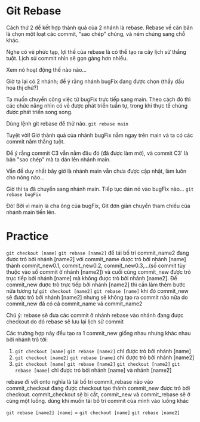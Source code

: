 # Git Rebase
Cách thứ 2 để kết hợp thành quả của 2 nhánh là rebase. Rebase về căn bản là chọn một loạt các commit, "sao chép" chúng, và ném chúng sang chỗ khác.

Nghe có vẻ phức tạp, lợi thế của rebase là có thể tạo ra cây lịch sử thẳng tuột. Lịch sử commit nhìn sẽ gọn gàng hơn nhiều.

Xem nó hoạt động thế nào nào...

Giờ ta lại có 2 nhánh; để ý rằng nhánh bugFix đang được chọn (thấy dấu hoa thị chứ?)

Ta muốn chuyển công việc từ bugFix trực tiếp sang main. Theo cách đó thì các chức năng nhìn có vẻ được phát triển tuần tự, trong khi thực tế chúng được phát triển song song.

Dùng lệnh git rebase để thử nào. `git rebase main`

Tuyệt vời! Giờ thành quả của nhánh bugFix nằm ngay trên main và ta có các commit nằm thẳng tuột.

Để ý rằng commit C3 vẫn nằm đâu đó (đã được làm mờ), và commit C3' là bản "sao chép" mà ta dán lên nhánh main.

Vấn đề duy nhất bây giờ là nhánh main vẫn chưa được cập nhật, làm luôn cho nóng nào...

Giờ thì ta đã chuyển sang nhánh main. Tiếp tục dán nó vào bugFix nào... `git rebase bugFix`

Đó! Bởi vì main là cha ông của bugFix, Git đơn giản chuyển tham chiếu của nhánh main tiến lên.

# Practice

`git checkout [name]` `git rebase [name2]` để tái bố trí commit_name2 đang được trỏ bởi nhánh [name2] với commit_name được trỏ bởi nhánh [name] thành commit_new0.1, commit_new0.2, commit_new0.3,...(số commit tùy thuộc vào số commit ở nhánh [name2]) và cuối cùng commit_new được trỏ trực tiếp bởi nhánh [name] mà không được trỏ bởi nhánh [name2]. Để commit_new được trỏ trực tiếp bởi nhánh [name2] thì cần làm thêm bước nữa tương tự `git checkout [name2]` `git rebase [name]` khi đó commit_new sẽ được trỏ bởi nhánh [name2] nhưng sẽ không tạo ra commit nào nữa do commit_new đã có cả commit_name và commit_name2

Chú ý: rebase sẽ đưa các commit ở nhánh rebase vào nhánh đang được checkout do đó rebase sẽ lưu lại lịch sử commit

Các trường hợp này đều tạo ra 1 commit_new giống nhau nhưng khác nhau bởi nhánh trỏ tới:
1. `git checkout [name]` `git rebase [name2]` chỉ được trỏ bởi nhánh [name]
2. `git checkout [name2]` `git rebase [name]` chỉ được trỏ bởi nhánh [name2]
3. `git checkout [name]` `git rebase [name2]` `git checkout [name2]` `git rebase [name]` chỉ được trỏ bởi nhánh [name] và nhánh [name2]

rebase đi với onto nghĩa là tái bố trí commit_rebase nào vào commit_checkout đang được checkout tạo thánh commit_new được trỏ bởi checkout. commit_checkout sẽ bị cắt, commit_new và commit_rebase sẽ ở cùng một luồng. dùng khi muốn tái bố trí commit của mình vào luồng khác

`git rebase [name2] [name]` = `git checkout [name]` `git rebase [name2]`
